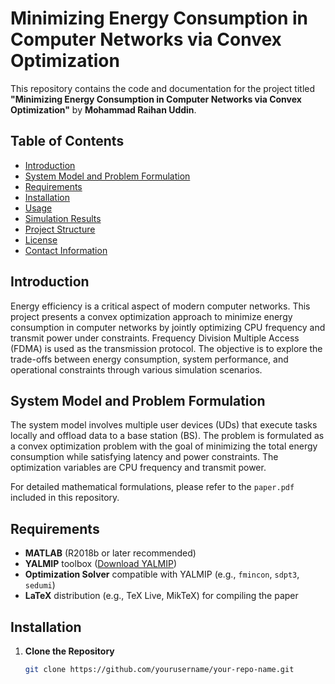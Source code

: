 # Minimizing Energy Consumption in Computer Networks via Convex Optimization

This repository contains the code and documentation for the project titled **"Minimizing Energy Consumption in Computer Networks via Convex Optimization"** by **Mohammad Raihan Uddin**.

## Table of Contents

- [Introduction](#introduction)
- [System Model and Problem Formulation](#system-model-and-problem-formulation)
- [Requirements](#requirements)
- [Installation](#installation)
- [Usage](#usage)
- [Simulation Results](#simulation-results)
- [Project Structure](#project-structure)
- [License](#license)
- [Contact Information](#contact-information)

## Introduction

Energy efficiency is a critical aspect of modern computer networks. This project presents a convex optimization approach to minimize energy consumption in computer networks by jointly optimizing CPU frequency and transmit power under constraints. Frequency Division Multiple Access (FDMA) is used as the transmission protocol. The objective is to explore the trade-offs between energy consumption, system performance, and operational constraints through various simulation scenarios.

## System Model and Problem Formulation

The system model involves multiple user devices (UDs) that execute tasks locally and offload data to a base station (BS). The problem is formulated as a convex optimization problem with the goal of minimizing the total energy consumption while satisfying latency and power constraints. The optimization variables are CPU frequency and transmit power.

For detailed mathematical formulations, please refer to the `paper.pdf` included in this repository.

## Requirements

- **MATLAB** (R2018b or later recommended)
- **YALMIP** toolbox ([Download YALMIP](https://yalmip.github.io/download/))
- **Optimization Solver** compatible with YALMIP (e.g., `fmincon`, `sdpt3`, `sedumi`)
- **LaTeX** distribution (e.g., TeX Live, MikTeX) for compiling the paper

## Installation

1. **Clone the Repository**

   ```bash
   git clone https://github.com/yourusername/your-repo-name.git
